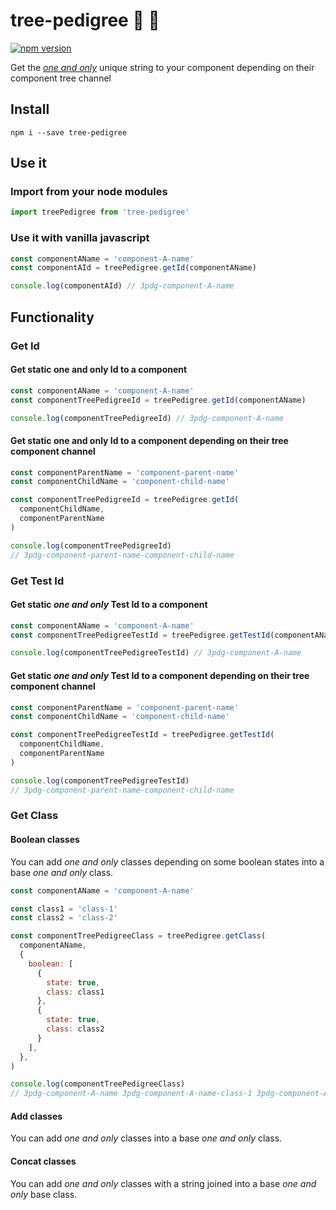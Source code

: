 # tree-pedigree :dog: :100:

[![npm version](https://badge.fury.io/js/tree-pedigree.svg)](https://badge.fury.io/js/tree-pedigree)

Get the *[one and only](https://www.youtube.com/watch?v=ZvMsp7s78Do)* unique string to your component depending on their component tree channel

## Install

```shell
npm i --save tree-pedigree
```

## Use it

### Import from your node modules

```javascript
import treePedigree from 'tree-pedigree'
```

### Use it with vanilla javascript

```javascript
const componentAName = 'component-A-name'
const componentAId = treePedigree.getId(componentAName)

console.log(componentAId) // 3pdg-component-A-name
```

## Functionality

### Get Id

#### Get static one and only Id to a component

```javascript
const componentAName = 'component-A-name'
const componentTreePedigreeId = treePedigree.getId(componentAName)

console.log(componentTreePedigreeId) // 3pdg-component-A-name
```

#### Get static one and only Id to a component depending on their tree component channel

```javascript
const componentParentName = 'component-parent-name'
const componentChildName = 'component-child-name'

const componentTreePedigreeId = treePedigree.getId(
  componentChildName,
  componentParentName
)

console.log(componentTreePedigreeId)
// 3pdg-component-parent-name-component-child-name
```

### Get Test Id

#### Get static *one and only* Test Id to a component

```javascript
const componentAName = 'component-A-name'
const componentTreePedigreeTestId = treePedigree.getTestId(componentAName)

console.log(componentTreePedigreeTestId) // 3pdg-component-A-name
```

#### Get static *one and only* Test Id to a component depending on their tree component channel

```javascript
const componentParentName = 'component-parent-name'
const componentChildName = 'component-child-name'

const componentTreePedigreeTestId = treePedigree.getTestId(
  componentChildName,
  componentParentName
)

console.log(componentTreePedigreeTestId)
// 3pdg-component-parent-name-component-child-name
```

### Get Class

#### Boolean classes

You can add *one and only* classes depending on some boolean states into a base *one and only* class.

```javascript
const componentAName = 'component-A-name'

const class1 = 'class-1'
const class2 = 'class-2'

const componentTreePedigreeClass = treePedigree.getClass(
  componentAName,
  {
    boolean: [
      {
        state: true,
        class: class1
      },
      {
        state: true,
        class: class2
      }
    ],
  },
)

console.log(componentTreePedigreeClass)
// 3pdg-component-A-name 3pdg-component-A-name-class-1 3pdg-component-A-name-class-2
```

#### Add classes

You can add *one and only* classes into a base *one and only* class.

#### Concat classes

You can add *one and only* classes with a string joined into a base *one and only* base class.
